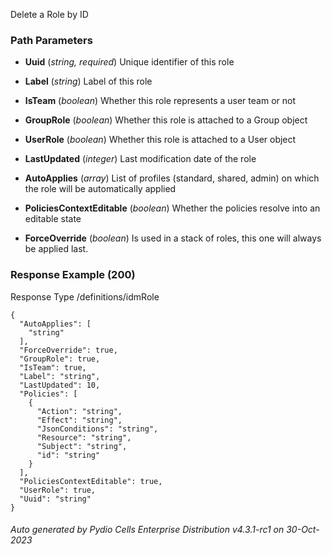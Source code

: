 






 
Delete a Role by ID  


### Path Parameters

 - **Uuid** (_string, required_) Unique identifier of this role

 - **Label** (_string_) Label of this role

 - **IsTeam** (_boolean_) Whether this role represents a user team or not

 - **GroupRole** (_boolean_) Whether this role is attached to a Group object

 - **UserRole** (_boolean_) Whether this role is attached to a User object

 - **LastUpdated** (_integer_) Last modification date of the role

 - **AutoApplies** (_array_) List of profiles (standard, shared, admin) on which the role will be automatically applied

 - **PoliciesContextEditable** (_boolean_) Whether the policies resolve into an editable state

 - **ForceOverride** (_boolean_) Is used in a stack of roles, this one will always be applied last.




### Response Example (200)
Response Type /definitions/idmRole

```
{
  "AutoApplies": [
    "string"
  ],
  "ForceOverride": true,
  "GroupRole": true,
  "IsTeam": true,
  "Label": "string",
  "LastUpdated": 10,
  "Policies": [
    {
      "Action": "string",
      "Effect": "string",
      "JsonConditions": "string",
      "Resource": "string",
      "Subject": "string",
      "id": "string"
    }
  ],
  "PoliciesContextEditable": true,
  "UserRole": true,
  "Uuid": "string"
}
```




###### Auto generated by Pydio Cells Enterprise Distribution v4.3.1-rc1 on 30-Oct-2023
